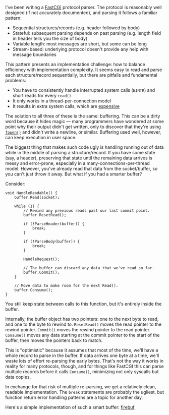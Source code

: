 <!--# set var="title" value="Optimistic parsing" -->
<!--# set var="date" value="2019-05-05" -->

<!--# include file="include/top.html" -->

I've been writing a [FastCGI](https://www.mit.edu/~yandros/doc/specs/fcgi-spec.html) protocol parser. The protocol is reasonably well designed (if not accurately documented), and parsing it follows a familiar pattern:

* Sequential structures/records (e.g. header followed by body)
* Stateful: subsequent parsing depends on past parsing (e.g. length field in header tells you the size of body)
* Variable length: most messages are short, but some can be long
* Stream-based: underlying protocol doesn't provide any help with message boundaries

This pattern presents an implementation challenge: how to balance efficiency with implementation complexity. It seems easy to read and parse each structure/record sequentially, but there are pitfalls and fundamental problems:

* You have to consistently handle interrupted system calls (`EINTR`) and short reads for every `read()`
* It only works in a thread-per-connection model
* It results in extra system calls, which are [expensive](2019-05-05-syscall-efficiency.html)

The solution to all three of these is the same: buffering. This can be a dirty word because it hides magic — many programmers have wondered at some point why their output didn't get written, only to discover that they're using [`fopen()`](https://en.cppreference.com/w/cpp/io/c/fopen) and didn't write a newline, or similar. Buffering used well, however, can keep execution in user space.

The biggest thing that makes such code ugly is handling running out of data while in the middle of parsing a structure/record. If you have some state (say, a header), preserving that state until the remaining data arrives is messy and error-prone, especially in a many-connections-per-thread model. However, you've already read that data from the socket/buffer, so you can't just throw it away. But what if you had a smarter buffer?

Consider:

    void HandleReadable() {
		buffer.Read(socket);

		while (1) {
			// Rewind any previous reads past our last commit point.
			buffer.ResetRead();

			if (!ParseHeader(buffer)) {
				break;
			}

			if (!ParseBody(buffer)) {
				break;
			}

			HandleRequest();

			// The buffer can discard any data that we've read so far.
			buffer.Commit();
		}

		// Move data to make room for the next Read().
		buffer.Consume();
	}

You still keep state between calls to this function, but it's entirely inside the buffer.

Internally, the buffer object has two pointers: one to the next byte to read, and one to the byte to rewind to. `ResetRead()` moves the read pointer to the rewind pointer. `Commit()` moves the rewind pointer to the read pointer. `Consume()` moves any data starting at the commit pointer to the start of the buffer, then moves the pointers back to match.

This is "optimistic" because it assumes that most of the time, we'll have a whole record to parse in the buffer. If data arrives one byte at a time, we'll waste lots of effort re-parsing the early bytes. That's not the way it works in reality for many protocols, though, and for things like FastCGI this can parse multiple records before it calls `Consume()`, minimizing not only syscalls but data copies.

In exchange for that risk of multiple re-parsing, we get a relatively clean, readable implementation. The `break` statements are probably the ugliest, but function return error handling patterns are a topic for another day.

Here's a simple implementation of such a smart buffer: [firebuf](https://github.com/firestuff/firebuf)

<!--# include file="include/bottom.html" -->
